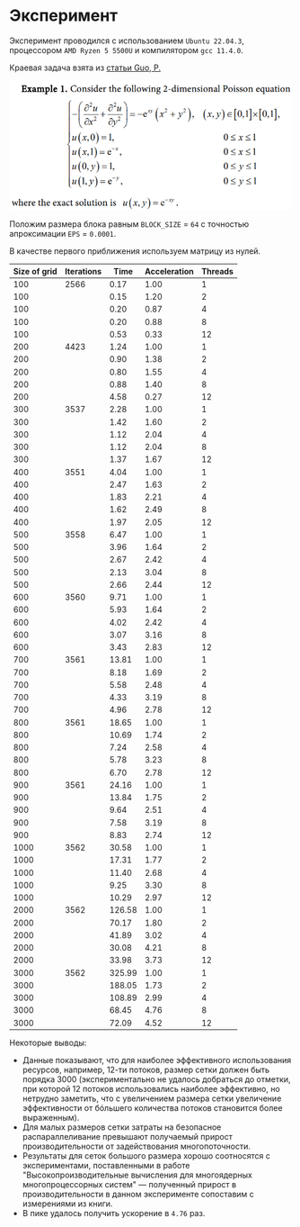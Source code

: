 # Эксперимент

Эксперимент проводился с использованием `Ubuntu 22.04.3`, процессором `AMD Ryzen 5 5500U` и компилятором `gcc 11.4.0`.

Краевая задача взята из [статьи Guo, P.](https://www.scirp.org/pdf/jamp_2021120811364802.pdf)

![alt text](image-1.png)

Положим размера блока равным `BLOCK_SIZE` = `64` с точностью апроксимации `EPS` = `0.0001`.

В качестве первого приближения используем матрицу из нулей.

| Size of grid | Iterations | Time   | Acceleration | Threads |
| ------------ | ---------- | ------ | ------------ | ------- |
| 100          | 2566       | 0.17   | 1.00         | 1       |
| 100          |            | 0.15   | 1.20         | 2       |
| 100          |            | 0.20   | 0.87         | 4       |
| 100          |            | 0.20   | 0.88         | 8       |
| 100          |            | 0.53   | 0.33         | 12      |
| 200          | 4423       | 1.24   | 1.00         | 1       |
| 200          |            | 0.90   | 1.38         | 2       |
| 200          |            | 0.80   | 1.55         | 4       |
| 200          |            | 0.88   | 1.40         | 8       |
| 200          |            | 4.58   | 0.27         | 12      |
| 300          | 3537       | 2.28   | 1.00         | 1       |
| 300          |            | 1.42   | 1.60         | 2       |
| 300          |            | 1.12   | 2.04         | 4       |
| 300          |            | 1.12   | 2.04         | 8       |
| 300          |            | 1.37   | 1.67         | 12      |
| 400          | 3551       | 4.04   | 1.00         | 1       |
| 400          |            | 2.47   | 1.63         | 2       |
| 400          |            | 1.83   | 2.21         | 4       |
| 400          |            | 1.62   | 2.49         | 8       |
| 400          |            | 1.97   | 2.05         | 12      |
| 500          | 3558       | 6.47   | 1.00         | 1       |
| 500          |            | 3.96   | 1.64         | 2       |
| 500          |            | 2.67   | 2.42         | 4       |
| 500          |            | 2.13   | 3.04         | 8       |
| 500          |            | 2.66   | 2.44         | 12      |
| 600          | 3560       | 9.71   | 1.00         | 1       |
| 600          |            | 5.93   | 1.64         | 2       |
| 600          |            | 4.02   | 2.42         | 4       |
| 600          |            | 3.07   | 3.16         | 8       |
| 600          |            | 3.43   | 2.83         | 12      |
| 700          | 3561       | 13.81  | 1.00         | 1       |
| 700          |            | 8.18   | 1.69         | 2       |
| 700          |            | 5.58   | 2.48         | 4       |
| 700          |            | 4.33   | 3.19         | 8       |
| 700          |            | 4.96   | 2.78         | 12      |
| 800          | 3561       | 18.65  | 1.00         | 1       |
| 800          |            | 10.69  | 1.74         | 2       |
| 800          |            | 7.24   | 2.58         | 4       |
| 800          |            | 5.78   | 3.23         | 8       |
| 800          |            | 6.70   | 2.78         | 12      |
| 900          | 3561       | 24.16  | 1.00         | 1       |
| 900          |            | 13.84  | 1.75         | 2       |
| 900          |            | 9.64   | 2.51         | 4       |
| 900          |            | 7.58   | 3.19         | 8       |
| 900          |            | 8.83   | 2.74         | 12      |
| 1000         | 3562       | 30.58  | 1.00         | 1       |
| 1000         |            | 17.31  | 1.77         | 2       |
| 1000         |            | 11.40  | 2.68         | 4       |
| 1000         |            | 9.25   | 3.30         | 8       |
| 1000         |            | 10.29  | 2.97         | 12      |
| 2000         | 3562       | 126.58 | 1.00         | 1       |
| 2000         |            | 70.17  | 1.80         | 2       |
| 2000         |            | 41.89  | 3.02         | 4       |
| 2000         |            | 30.08  | 4.21         | 8       |
| 2000         |            | 33.98  | 3.73         | 12      |
| 3000         | 3562       | 325.99 | 1.00         | 1       |
| 3000         |            | 188.05 | 1.73         | 2       |
| 3000         |            | 108.89 | 2.99         | 4       |
| 3000         |            | 68.45  | 4.76         | 8       |
| 3000         |            | 72.09  | 4.52         | 12      |

Некоторые выводы:

- Данные показывают, что для наиболее эффективного использования ресурсов, например, 12-ти потоков, размер сетки должен быть порядка 3000 (экспериментально не удалось добраться до отметки, при которой 12 потоков использовались наиболее эффективно, но нетрудно заметить, что с увеличением размера сетки увеличение эффективности от бóльшего количества потоков становится более выраженным).
- Для малых размеров сетки затраты на безопасное распараллеливание превышают получаемый прирост производительности от задействования многопоточности.
- Результаты для сеток большого размера хорошо соотносятся с экспериментами, поставленными в работе "Высокопроизводительные вычисления для многоядерных многопроцессорных систем" — полученный прирост в производительности в данном эксперименте сопоставим с измерениями из книги.
- В пике удалось получить ускорение в `4.76` раз.
